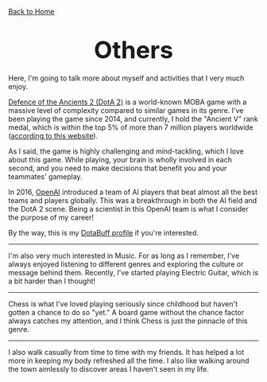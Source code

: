 [Back to Home](../)

# <font size="10"><center>Others</center></font>

Here, I'm going to talk more about myself and activities that I very much enjoy.

[Defence of the Ancients 2 (DotA 2)](https://www.dota2.com) is a world-known MOBA game with a massive level of complexity compared to similar games in its genre. I've been playing the game since 2014, and currently, I hold the "Ancient V" rank medal, which is within the top 5% of more than 7 million players worldwide ([according to this website](https://stratz.com/players/ranks)).

As I said, the game is highly challenging and mind-tackling, which I love about this game. While playing, your brain is wholly involved in each second, and you need to make decisions that benefit you and your teammates' gameplay.

In 2016, [OpenAI](https://openai.com/five/) introduced a team of AI players that beat almost all the best teams and players globally. This was a breakthrough in both the AI field and the DotA 2 scene. Being a scientist in this OpenAI team is what I consider the purpose of my career!

By the way, this is my [DotaBuff profile](https://www.dotabuff.com/players/181600939) if you're interested.

---

I'm also very much interested in Music. For as long as I remember, I've always enjoyed listening to different genres and exploring the culture or message behind them. Recently, I've started playing Electric Guitar, which is a bit harder than I thought!

---

Chess is what I've loved playing seriously since childhood but haven't gotten a chance to do so "yet." A board game without the chance factor always catches my attention, and I think Chess is just the pinnacle of this genre.

---

I also walk casually from time to time with my friends. It has helped a lot more in keeping my body refreshed all the time. I also like walking around the town aimlessly to discover areas I haven't seen in my life.
